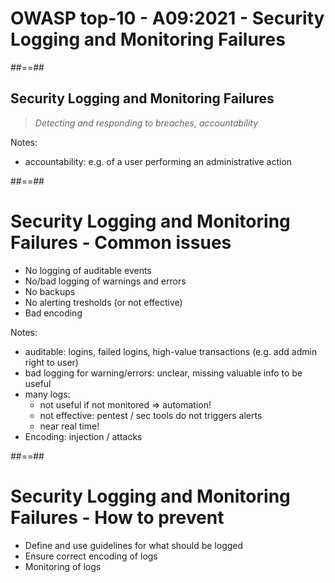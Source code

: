 <!-- .slide: class="transition" -->
# OWASP top-10 - A09:2021 - Security Logging and Monitoring Failures



##==##
<!-- .slide: class="quote-slide" -->

## Security Logging and Monitoring Failures

<blockquote>
<cite>
  Detecting and responding to breaches, accountability
</cite>
</blockquote>

Notes:
- accountability: e.g. of a user performing an administrative action



##==##

# Security Logging and Monitoring Failures - Common issues

- No logging of auditable events
- No/bad logging of warnings and errors
- No backups
- No alerting tresholds (or not effective)
- Bad encoding
<!-- .element: class="list-fragment" -->

Notes:
- auditable: logins, failed logins, high-value transactions (e.g. add admin right to user)
- bad logging for warning/errors: unclear, missing valuable info to be useful
- many logs: 
  - not useful if not monitored => automation! 
  - not effective: pentest / sec tools do not triggers alerts
  - near real time!
- Encoding: injection / attacks



##==##

# Security Logging and Monitoring Failures - How to prevent

- Define and use guidelines for what should be logged
- Ensure correct encoding of logs
- Monitoring of logs
<!-- .element: class="list-fragment" -->
